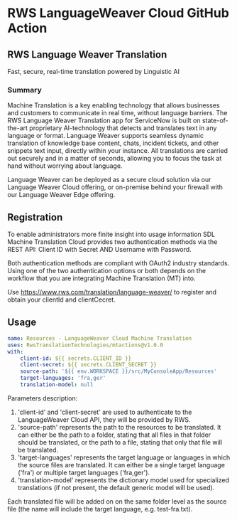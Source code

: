 # RWS LanguageWeaver Cloud GitHub Action

## RWS Language Weaver Translation 

Fast, secure, real-time translation powered by Linguistic AI

### Summary
Machine Translation is a key enabling technology that allows businesses and customers to communicate in real time, without language barriers. The RWS Language Weaver Translation app for ServiceNow is built on state-of-the-art proprietary AI-technology that detects and translates text in any language or format. Language Weaver supports seamless dynamic translation of knowledge base content, chats, incident tickets, and other snippets text input, directly within your instance. All translations are carried out securely and in a matter of seconds, allowing you to focus the task at hand without worrying about language.

Language Weaver can be deployed as a secure cloud solution via our Language Weaver Cloud offering, or on-premise behind your firewall with our Language Weaver Edge offering.

## Registration

To enable administrators more finite insight into usage information SDL Machine Translation Cloud provides two authentication methods via the REST API: Client ID with Secret AND Username with Password.

Both authentication methods are compliant with OAuth2 industry standards. Using one of the two authentication options or both depends on the workflow that you are integrating Machine Translation (MT) into.

Use https://www.rws.com/translation/language-weaver/ to register and obtain your clientId and clientCecret.

## Usage

```yaml
name: Resources - LanguageWeaver Cloud Machine Translation
uses: RwsTranslationTechnologies/mtactions@v1.0.0
with:
    client-id: ${{ secrets.CLIENT_ID }}
    client-secret: ${{ secrets.CLIENT_SECRET }}
    source-path: '${{ env.WORKSPACE }}/src/MyConsoleApp/Resources'
    target-languages: 'fra,ger'
    translation-model: null
```
Parameters description:

1. 'client-id' and 'client-secret' are used to authenticate to the LanguageWeaver Cloud API, they will be provided by RWS.
2. 'source-path' represents the path to the resources to be translated. It can either be the path to a folder, stating that all files in that folder should be translated, or the path to a file, stating that only that file will be translated.
3. 'target-languages' represents the target language or languages in which the source files are translated. It can either be a single target language ('fra') or multiple target languages ('fra,ger').
4. 'translation-model' represents the dictionary model used for specialized translations (if not present, the default generic model will be used).

Each translated file will be added on on the same folder level as the source file (the name will include the target language, e.g. test-fra.txt).
